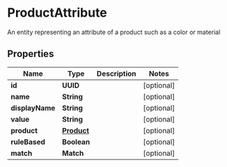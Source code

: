 

# ProductAttribute

An entity representing an attribute of a product such as a color or material 

## Properties

| Name | Type | Description | Notes |
|------------ | ------------- | ------------- | -------------|
|**id** | **UUID** |  |  [optional] |
|**name** | **String** |  |  [optional] |
|**displayName** | **String** |  |  [optional] |
|**value** | **String** |  |  [optional] |
|**product** | [**Product**](Product.md) |  |  [optional] |
|**ruleBased** | **Boolean** |  |  [optional] |
|**match** | **Match** |  |  [optional] |



